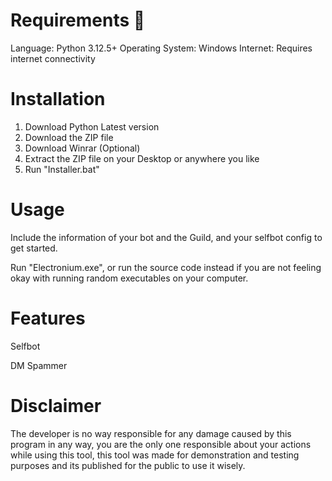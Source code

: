 # Requirements 📄

Language: Python 3.12.5+
Operating System: Windows
Internet: Requires internet connectivity

# Installation

1. Download Python Latest version
2. Download the ZIP file
3. Download Winrar (Optional)
4. Extract the ZIP file on your Desktop or anywhere you like
5. Run "Installer.bat"

# Usage

Include the information of your bot and the Guild, and your selfbot config to get started.

Run "Electronium.exe", or run the source code instead if you are not feeling okay with running random executables on your computer.

# Features

Selfbot

DM Spammer

# Disclaimer

The developer is no way responsible for any damage caused by this program in any way, you are the only one responsible about your actions while using this tool, this tool was made for demonstration and testing purposes and its published for the public to use it wisely.
